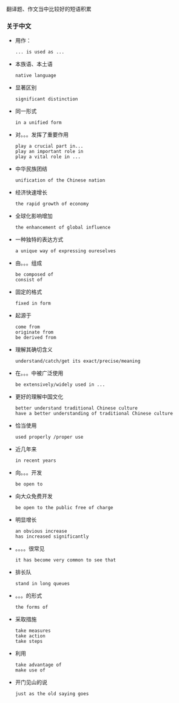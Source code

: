翻译题、作文当中比较好的短语积累

### 关于中文

* 用作：

  ```
  ... is used as ...
  ```

* 本族语、本土语

  ```
  native language
  ```

* 显著区别

  ```
  significant distinction
  ```

* 同一形式

  ```
  in a unified form
  ```

* 对。。。发挥了重要作用

  ```
  play a crucial part in...
  play an important role in
  play a vital role in ...
  ```

* 中华民族团结

  ```
  unification of the Chinese nation
  ```

* 经济快速增长

  ```
  the rapid growth of economy
  ```

* 全球化影响增加

  ```
  the enhancement of global influence
  ```

* 一种独特的表达方式

  ```
  a unique way of expressing oureselves
  ```

* 由。。。组成

  ```
  be composed of
  consist of
  ```

* 固定的格式

  ```
  fixed in form
  ```

* 起源于

  ```
  come from 
  originate from
  be derived from
  ```

* 理解其确切含义

  ```
  understand/catch/get its exact/precise/meaning
  ```

* 在。。。中被广泛使用

  ```
  be extensively/widely used in ...
  ```

* 更好的理解中国文化

  ```
  better understand traditional Chinese culture
  have a better understanding of traditional Chinese culture
  ```

* 恰当使用

  ```
  used properly /proper use
  ```

* 近几年来

  ```
  in recent years
  ```

* 向。。。开发

  ```
  be open to
  ```

* 向大众免费开发

  ```
  be open to the public free of charge
  ```

* 明显增长

  ```
  an obvious increase
  has increased significantly
  ```

* 。。。。很常见

  ```
  it has become very common to see that
  ```

* 排长队

  ```
  stand in long queues
  ```

* 。。。的形式

  ```
  the forms of
  ```

* 采取措施

  ```
  take measures
  take action
  take steps
  ```

* 利用

  ```
  take advantage of
  make use of
  ```

* 开门见山的说

  ```
  just as the old saying goes
  ```

  